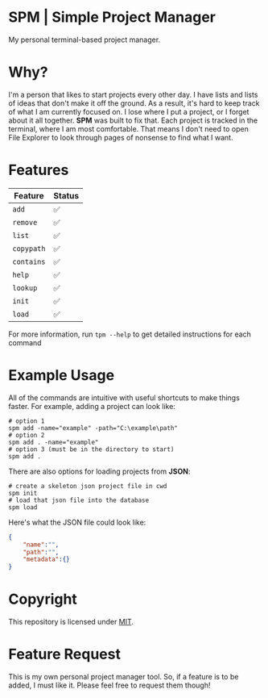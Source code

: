# SPM | Simple Project Manager

My personal terminal-based project manager.

# Why?

I'm a person that likes to start projects every other day. I have lists and lists of ideas that don't make it off the ground. As a result, it's hard to keep track of what I am currently focused on. I lose where I put a project, or I forget about it all together. __SPM__ was built to fix that. Each project is tracked in the terminal, where I am most comfortable. That means I don't need to open File Explorer to look through pages of nonsense to find what I want.

# Features

|Feature|Status|
|-------|------|
|`add`|✅|
|`remove`|✅|
|`list`|✅|
|`copypath`|✅|
|`contains`|✅|
|`help`|✅|
|`lookup`|✅|
|`init`|✅|
|`load`|✅|

For more information, run `tpm --help` to get detailed instructions for each command

# Example Usage

All of the commands are intuitive with useful shortcuts to make things faster. For example, adding a project can look like:

```shell
# option 1
spm add -name="example" -path="C:\example\path"
# option 2
spm add . -name="example"
# option 3 (must be in the directory to start)
spm add .
```

There are also options for loading projects from __JSON__:

```shell
# create a skeleton json project file in cwd
spm init
# load that json file into the database
spm load
```

Here's what the JSON file could look like:

```json
{
	"name":"",
	"path":"",
	"metadata":{}
}
```

# Copyright

This repository is licensed under [MIT](./LICENSE).

# Feature Request

This is my own personal project manager tool. So, if a feature is to be added, I must like it. Please feel free to request them though!